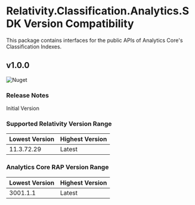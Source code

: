 # Relativity.Classification.Analytics.SDK Version Compatibility

This package contains interfaces for the public APIs of Analytics Core's Classification Indexes.

## v1.0.0

![Nuget](https://www.nuget.org/packages/Relativity.Classification.Analytics.SDK/)

### Release Notes

Initial Version

### Supported Relativity Version Range

Lowest Version | Highest Version
--- | ---
11.3.72.29 | Latest

### Analytics Core RAP Version Range

Lowest Version | Highest Version
--- | ---
3001.1.1 | Latest

